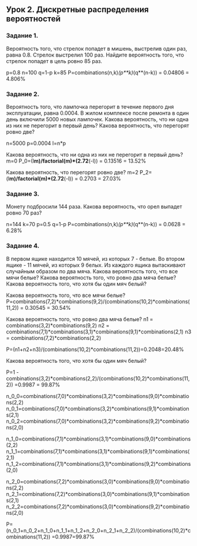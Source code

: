 ## Урок 2. Дискретные распределения вероятностей

### Задание 1.
Вероятность того, что стрелок попадет в мишень, выстрелив один раз, равна 0.8. Стрелок выстрелил 100 раз. Найдите вероятность того, что стрелок попадет в цель ровно 85 раз.

p=0.8
n=100
q=1-p
k=85
P=combinations(n,k)*(p**k)*(q**(n-k)) = 0.04806 = 4.806%

### Задание 2.
Вероятность того, что лампочка перегорит в течение первого дня эксплуатации, равна 0.0004. В жилом комплексе после ремонта в один день включили 5000 новых лампочек. Какова вероятность, что ни одна из них не перегорит в первый день? Какова вероятность, что перегорят ровно две?

n=5000
p=0.0004
l=n*p

Какова вероятность, что ни одна из них не перегорит в первый день? 
m=0
P_0=(l**m)/factorial(m)*(2.72**(-l)) = 0.13516 = 13.52%

Какова вероятность, что перегорят ровно две?
m=2
P_2=(l**m)/factorial(m)*(2.72**(-l)) = 0.2703 = 27.03%

### Задание 3.
Монету подбросили 144 раза. Какова вероятность, что орел выпадет ровно 70 раз?

n=144
k=70
p=0.5
q=1-p
P=combinations(n,k)*(p**k)*(q**(n-k)) = 0.0628 = 6.28%

### Задание 4.
В первом ящике находится 10 мячей, из которых 7 - белые. Во втором ящике - 11 мячей, из которых 9 белых. Из каждого ящика вытаскивают случайным образом по два мяча. Какова вероятность того, что все мячи белые? Какова вероятность того, что ровно два мяча белые? Какова вероятность того, что хотя бы один мяч белый?


Какова вероятность того, что все мячи белые?
P=combinations(7,2)*combinations(9,2)/(combinations(10,2)*combinations(11,2))
= 0.30545 = 30.54%

Какова вероятность того, что ровно два мяча белые?
n1 = combinations(3,2)*combinations(9,2)
n2 = combinations(7,1)*combinations(3,1)*combinations(9,1)*combinations(2,1)
n3 = combinations(7,2)*combinations(2,2)

P=(n1+n2+n3)/(combinations(10,2)*combinations(11,2))=0.2048=20.48%

Какова вероятность того, что хотя бы один мяч белый?

P=1 - combinations(3,2)*combinations(2,2)/(combinations(10,2)*combinations(11,2))
=0.9987 = 99.87%

n_0_0=combinations(7,0)*combinations(3,2)*combinations(9,0)*combinations(2,2)
n_0_1=combinations(7,0)*combinations(3,2)*combinations(9,1)*combinations(2,1)
n_0_2=combinations(7,0)*combinations(3,2)*combinations(9,2)*combinations(2,0)

n_1_0=combinations(7,1)*combinations(3,1)*combinations(9,0)*combinations(2,2)
n_1_1=combinations(7,1)*combinations(3,1)*combinations(9,1)*combinations(2,1)
n_1_2=combinations(7,1)*combinations(3,1)*combinations(9,2)*combinations(2,0)

n_2_0=combinations(7,2)*combinations(3,0)*combinations(9,0)*combinations(2,2)
n_2_1=combinations(7,2)*combinations(3,0)*combinations(9,1)*combinations(2,1)
n_2_2=combinations(7,2)*combinations(3,0)*combinations(9,2)*combinations(2,0)


P=(n_0_1+n_0_2+n_1_0+n_1_1+n_1_2+n_2_0+n_2_1+n_2_2)/(combinations(10,2)*combinations(11,2))
=0.9987=99.87%

